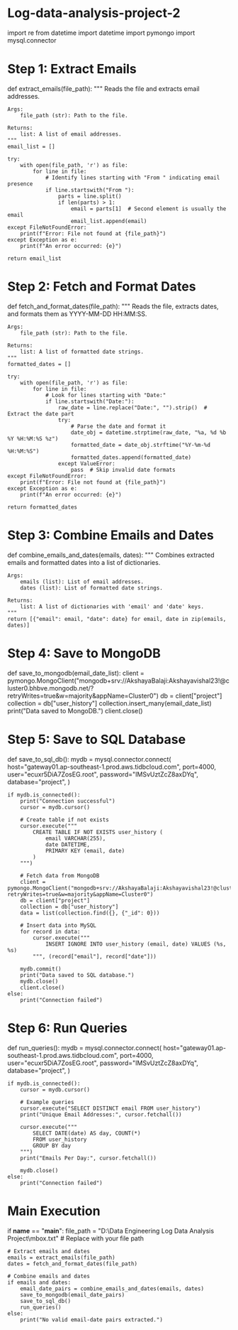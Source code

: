 # Log-data-analysis-project-2
import re
from datetime import datetime
import pymongo
import mysql.connector

# Step 1: Extract Emails
def extract_emails(file_path):
    """
    Reads the file and extracts email addresses.

    Args:
        file_path (str): Path to the file.

    Returns:
        list: A list of email addresses.
    """
    email_list = []

    try:
        with open(file_path, 'r') as file:
            for line in file:
                # Identify lines starting with "From " indicating email presence
                if line.startswith("From "):
                    parts = line.split()
                    if len(parts) > 1:
                        email = parts[1]  # Second element is usually the email
                        email_list.append(email)
    except FileNotFoundError:
        print(f"Error: File not found at {file_path}")
    except Exception as e:
        print(f"An error occurred: {e}")

    return email_list

# Step 2: Fetch and Format Dates
def fetch_and_format_dates(file_path):
    """
    Reads the file, extracts dates, and formats them as YYYY-MM-DD HH:MM:SS.

    Args:
        file_path (str): Path to the file.

    Returns:
        list: A list of formatted date strings.
    """
    formatted_dates = []

    try:
        with open(file_path, 'r') as file:
            for line in file:
                # Look for lines starting with "Date:"
                if line.startswith("Date:"):
                    raw_date = line.replace("Date:", "").strip()  # Extract the date part
                    try:
                        # Parse the date and format it
                        date_obj = datetime.strptime(raw_date, "%a, %d %b %Y %H:%M:%S %z")
                        formatted_date = date_obj.strftime("%Y-%m-%d %H:%M:%S")
                        formatted_dates.append(formatted_date)
                    except ValueError:
                        pass  # Skip invalid date formats
    except FileNotFoundError:
        print(f"Error: File not found at {file_path}")
    except Exception as e:
        print(f"An error occurred: {e}")

    return formatted_dates

# Step 3: Combine Emails and Dates
def combine_emails_and_dates(emails, dates):
    """
    Combines extracted emails and formatted dates into a list of dictionaries.

    Args:
        emails (list): List of email addresses.
        dates (list): List of formatted date strings.

    Returns:
        list: A list of dictionaries with 'email' and 'date' keys.
    """
    return [{"email": email, "date": date} for email, date in zip(emails, dates)]

# Step 4: Save to MongoDB
def save_to_mongodb(email_date_list):
    client = pymongo.MongoClient("mongodb+srv://AkshayaBalaji:Akshayavishal23!@cluster0.bhbve.mongodb.net/?retryWrites=true&w=majority&appName=Cluster0")
    db = client["project"]
    collection = db["user_history"]
    collection.insert_many(email_date_list)
    print("Data saved to MongoDB.")
    client.close()

# Step 5: Save to SQL Database
def save_to_sql_db():
    mydb = mysql.connector.connect(
        host="gateway01.ap-southeast-1.prod.aws.tidbcloud.com",
        port=4000,
        user="ecuxr5DiA7ZosEG.root",
        password="IMSvUztZcZ8axDYq",
        database="project",
    )

    if mydb.is_connected():
        print("Connection successful")
        cursor = mydb.cursor()

        # Create table if not exists
        cursor.execute("""
            CREATE TABLE IF NOT EXISTS user_history (
                email VARCHAR(255),
                date DATETIME,
                PRIMARY KEY (email, date)
            )
        """)

        # Fetch data from MongoDB
        client = pymongo.MongoClient("mongodb+srv://AkshayaBalaji:Akshayavishal23!@cluster0.bhbve.mongodb.net/?retryWrites=true&w=majority&appName=Cluster0")
        db = client["project"]
        collection = db["user_history"]
        data = list(collection.find({}, {"_id": 0}))

        # Insert data into MySQL
        for record in data:
            cursor.execute("""
                INSERT IGNORE INTO user_history (email, date) VALUES (%s, %s)
            """, (record["email"], record["date"]))

        mydb.commit()
        print("Data saved to SQL database.")
        mydb.close()
        client.close()
    else:
        print("Connection failed")

# Step 6: Run Queries
def run_queries():
    mydb = mysql.connector.connect(
        host="gateway01.ap-southeast-1.prod.aws.tidbcloud.com",
        port=4000,
        user="ecuxr5DiA7ZosEG.root",
        password="IMSvUztZcZ8axDYq",
        database="project",
    )

    if mydb.is_connected():
        cursor = mydb.cursor()

        # Example queries
        cursor.execute("SELECT DISTINCT email FROM user_history")
        print("Unique Email Addresses:", cursor.fetchall())

        cursor.execute("""
            SELECT DATE(date) AS day, COUNT(*) 
            FROM user_history 
            GROUP BY day
        """)
        print("Emails Per Day:", cursor.fetchall())

        mydb.close()
    else:
        print("Connection failed")

# Main Execution
if __name__ == "__main__":
    file_path = "D:\\Data Engineering Log Data Analysis Project\\mbox.txt"  # Replace with your file path

    # Extract emails and dates
    emails = extract_emails(file_path)
    dates = fetch_and_format_dates(file_path)

    # Combine emails and dates
    if emails and dates:
        email_date_pairs = combine_emails_and_dates(emails, dates)
        save_to_mongodb(email_date_pairs)
        save_to_sql_db()
        run_queries()
    else:
        print("No valid email-date pairs extracted.")
